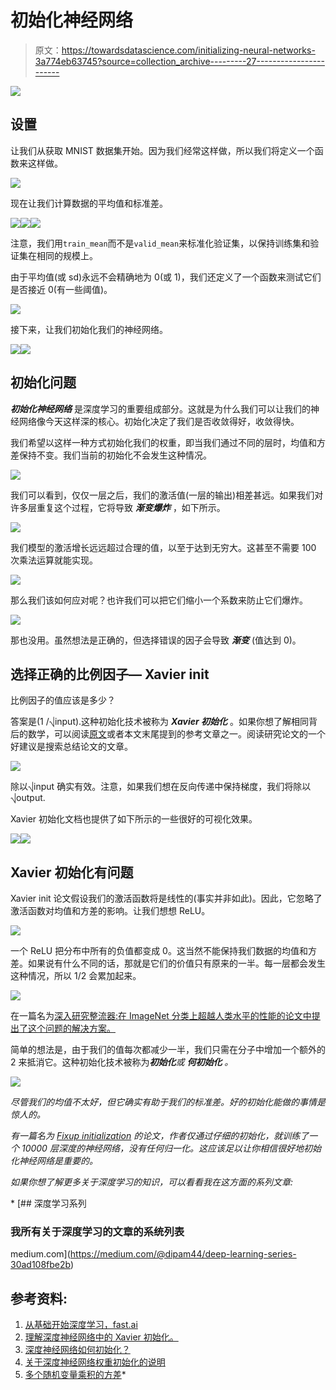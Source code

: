 # 初始化神经网络

> 原文：<https://towardsdatascience.com/initializing-neural-networks-3a774eb63745?source=collection_archive---------27----------------------->

![](img/951bf1236eb105495cbc84930644ea19.png)

## 设置

让我们从获取 MNIST 数据集开始。因为我们经常这样做，所以我们将定义一个函数来这样做。

![](img/c2f3794a223eccaac85d238b22a0ba3a.png)

现在让我们计算数据的平均值和标准差。

![](img/608ad3429650cfe6c0cbf25176f8e008.png)![](img/47043212a7aeeb7b4d0d9aa9e35a040f.png)![](img/ea6f2e38f3152fe9f51e5e7ad7279adf.png)

注意，我们用`train_mean`而不是`valid_mean`来标准化验证集，以保持训练集和验证集在相同的规模上。

由于平均值(或 sd)永远不会精确地为 0(或 1)，我们还定义了一个函数来测试它们是否接近 0(有一些阈值)。

![](img/c9e91e07f33fc7c312ed969a23713763.png)

接下来，让我们初始化我们的神经网络。

![](img/b43a47ff7f3fa9cd45a78c483dd2c696.png)![](img/28f274a59d446832871fd2e76b02bdba.png)

## 初始化问题

***初始化神经网络*** 是深度学习的重要组成部分。这就是为什么我们可以让我们的神经网络像今天这样深的核心。初始化决定了我们是否收敛得好，收敛得快。

我们希望以这样一种方式初始化我们的权重，即当我们通过不同的层时，均值和方差保持不变。我们当前的初始化不会发生这种情况。

![](img/1709b7655c1a67397f1386ed3b322bc9.png)

我们可以看到，仅仅一层之后，我们的激活值(一层的输出)相差甚远。如果我们对许多层重复这个过程，它将导致 ***渐变爆炸*** ，如下所示。

![](img/9fd1a99a1722d95cb19335f4e42f372e.png)

我们模型的激活增长远远超过合理的值，以至于达到无穷大。这甚至不需要 100 次乘法运算就能实现。

![](img/719ea1774b1cefe41a4caa577428e64c.png)

那么我们该如何应对呢？也许我们可以把它们缩小一个系数来防止它们爆炸。

![](img/40563ee46b8c4ed949489c562638214b.png)

那也没用。虽然想法是正确的，但选择错误的因子会导致 ***渐变*** (值达到 0)。

## 选择正确的比例因子— Xavier init

比例因子的值应该是多少？

答案是(1 /⎷input).这种初始化技术被称为 ***Xavier 初始化*** 。如果你想了解相同背后的数学，可以阅读[原文](http://proceedings.mlr.press/v9/glorot10a.html)或者本文末尾提到的参考文章之一。阅读研究论文的一个好建议是搜索总结论文的文章。

![](img/123311210f536f763c8732b6d7529463.png)

除以⎷input 确实有效。注意，如果我们想在反向传递中保持梯度，我们将除以⎷output.

Xavier 初始化文档也提供了如下所示的一些很好的可视化效果。

![](img/1894fd66b8eb16ad4b1884008c9368af.png)![](img/a3f7f9def2ab28ccb6e8835be3fc1b92.png)

## Xavier 初始化有问题

Xavier init 论文假设我们的激活函数将是线性的(事实并非如此)。因此，它忽略了激活函数对均值和方差的影响。让我们想想 ReLU。

![](img/5690f17968729437392132b068f794c2.png)

一个 ReLU 把分布中所有的负值都变成 0。这当然不能保持我们数据的均值和方差。如果说有什么不同的话，那就是它们的价值只有原来的一半。每一层都会发生这种情况，所以 1/2 会累加起来。

![](img/4705e26b23bdb846c40214c780e3b67d.png)

在一篇名为[深入研究整流器:在 ImageNet 分类上超越人类水平的性能的论文中提出了这个问题的解决方案。](https://arxiv.org/abs/1502.01852)

简单的想法是，由于我们的值每次都减少一半，我们只需在分子中增加一个额外的 2 来抵消它。这种初始化技术被称为***初始化****或 ***何初始化*** 。*

*![](img/debda640e2426c77230dbe6d916d5d71.png)*

*尽管我们的均值不太好，但它确实有助于我们的标准差。好的初始化能做的事情是惊人的。*

*有一篇名为 [Fixup initialization](https://arxiv.org/abs/1901.09321) 的论文，作者仅通过仔细的初始化，就训练了一个 10000 层深度的神经网络，没有任何归一化。这应该足以让你相信很好地初始化神经网络是重要的。*

*如果你想了解更多关于深度学习的知识，可以看看我在这方面的系列文章:*

*[](https://medium.com/@dipam44/deep-learning-series-30ad108fbe2b) [## 深度学习系列

### 我所有关于深度学习的文章的系统列表

medium.com](https://medium.com/@dipam44/deep-learning-series-30ad108fbe2b) 

## 参考资料:

1.  [从基础开始深度学习，fast.ai](https://www.fast.ai)
2.  [理解深度神经网络中的 Xavier 初始化。](https://prateekvjoshi.com/2016/03/29/understanding-xavier-initialization-in-deep-neural-networks/)
3.  [深度神经网络如何初始化？](https://pouannes.github.io/blog/initialization/)
4.  [关于深度神经网络权重初始化的说明](https://madaan.github.io/init/#tl-dr)
5.  [多个随机变量乘积的方差](https://stats.stackexchange.com/questions/52646/variance-of-product-of-multiple-random-variables)*